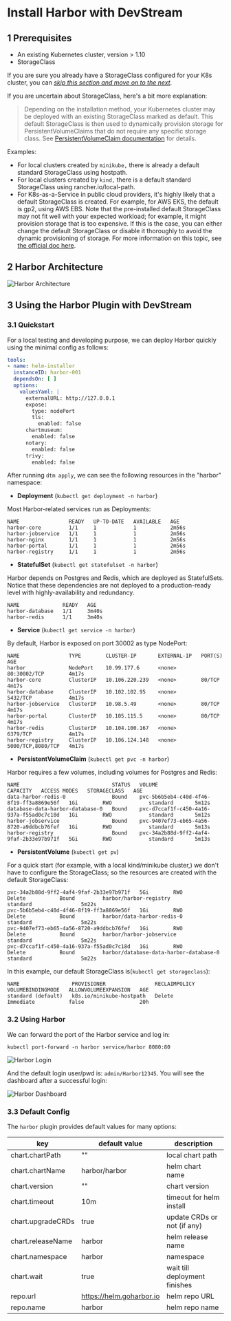 # Install Harbor with DevStream

## 1 Prerequisites

- An existing Kubernetes cluster, version > 1.10
- StorageClass

If you are sure you already have a StorageClass configured for your K8s cluster, you can [_skip this section and move on to the next_](#2-harbor-architecture).

If you are uncertain about StorageClass, here's a bit more explanation:

> Depending on the installation method, your Kubernetes cluster may be deployed with an existing StorageClass marked as default. This default StorageClass is then used to dynamically provision storage for PersistentVolumeClaims that do not require any specific storage class. See [PersistentVolumeClaim documentation](https://kubernetes.io/docs/concepts/storage/persistent-volumes/#persistentvolumeclaims) for details.

Examples:

- For local clusters created by `minikube,` there is already a default standard StorageClass using hostpath.
- For local clusters created by `kind,` there is a default standard StorageClass using rancher.io/local-path.
- For K8s-as-a-Service in public cloud providers, it's highly likely that a default StorageClass is created. For example, for AWS EKS, the default is gp2, using AWS EBS. Note that the pre-installed default StorageClass may not fit well with your expected workload; for example, it might provision storage that is too expensive. If this is the case, you can either change the default StorageClass or disable it thoroughly to avoid the dynamic provisioning of storage. For more information on this topic, see [the official doc here](https://kubernetes.io/docs/tasks/administer-cluster/change-default-storage-class/).

## 2 Harbor Architecture

![Harbor Architecture](../harbor/ha.png)

## 3 Using the Harbor Plugin with DevStream

### 3.1 Quickstart

For a local testing and developing purpose, we can deploy Harbor quickly using the minimal config as follows:

```yaml
tools:
- name: helm-installer
  instanceID: harbor-001
  dependsOn: [ ]
  options:
    valuesYaml: |
      externalURL: http://127.0.0.1
      expose:
        type: nodePort
        tls:
          enabled: false
      chartmuseum:
        enabled: false
      notary:
        enabled: false
      trivy:
        enabled: false
```

After running `dtm apply`, we can see the following resources in the "harbor" namespace:

- **Deployment** (`kubectl get deployment -n harbor`)

Most Harbor-related services run as Deployments:

```shell
NAME                READY   UP-TO-DATE   AVAILABLE   AGE
harbor-core         1/1     1            1           2m56s
harbor-jobservice   1/1     1            1           2m56s
harbor-nginx        1/1     1            1           2m56s
harbor-portal       1/1     1            1           2m56s
harbor-registry     1/1     1            1           2m56s
```

- **StatefulSet** (`kubectl get statefulset -n harbor`)

Harbor depends on Postgres and Redis, which are deployed as StatefulSets. Notice that these dependencies are not deployed to a production-ready level with highly-availability and redundancy.

```shell
NAME              READY   AGE
harbor-database   1/1     3m40s
harbor-redis      1/1     3m40s
```

- **Service** (`kubectl get service -n harbor`)

By default, Harbor is exposed on port 30002 as type NodePort:

```shell
NAME                TYPE        CLUSTER-IP       EXTERNAL-IP   PORT(S)             AGE
harbor              NodePort    10.99.177.6      <none>        80:30002/TCP        4m17s
harbor-core         ClusterIP   10.106.220.239   <none>        80/TCP              4m17s
harbor-database     ClusterIP   10.102.102.95    <none>        5432/TCP            4m17s
harbor-jobservice   ClusterIP   10.98.5.49       <none>        80/TCP              4m17s
harbor-portal       ClusterIP   10.105.115.5     <none>        80/TCP              4m17s
harbor-redis        ClusterIP   10.104.100.167   <none>        6379/TCP            4m17s
harbor-registry     ClusterIP   10.106.124.148   <none>        5000/TCP,8080/TCP   4m17s
```

- **PersistentVolumeClaim** (`kubectl get pvc -n harbor`)

Harbor requires a few volumes, including volumes for Postgres and Redis:

```shell
NAME                              STATUS   VOLUME                                     CAPACITY   ACCESS MODES   STORAGECLASS   AGE
data-harbor-redis-0               Bound    pvc-5b6b5eb4-c40d-4f46-8f19-ff3a8869e56f   1Gi        RWO            standard       5m12s
database-data-harbor-database-0   Bound    pvc-d7ccaf1f-c450-4a16-937a-f55ad0c7c18d   1Gi        RWO            standard       5m12s
harbor-jobservice                 Bound    pvc-9407ef73-eb65-4a56-8720-a9ddbcb76fef   1Gi        RWO            standard       5m13s
harbor-registry                   Bound    pvc-34a2b88d-9ff2-4af4-9faf-2b33e97b971f   5Gi        RWO            standard       5m13s
```

- **PersistentVolume** (`kubectl get pv`)

For a quick start (for example, with a local kind/minikube cluster,) we don't have to configure the StorageClass; so the resources are created with the default StorageClass:

```shell
pvc-34a2b88d-9ff2-4af4-9faf-2b33e97b971f   5Gi        RWO            Delete           Bound         harbor/harbor-registry                    standard                5m22s
pvc-5b6b5eb4-c40d-4f46-8f19-ff3a8869e56f   1Gi        RWO            Delete           Bound         harbor/data-harbor-redis-0                standard                5m22s
pvc-9407ef73-eb65-4a56-8720-a9ddbcb76fef   1Gi        RWO            Delete           Bound         harbor/harbor-jobservice                  standard                5m22s
pvc-d7ccaf1f-c450-4a16-937a-f55ad0c7c18d   1Gi        RWO            Delete           Bound         harbor/database-data-harbor-database-0    standard                5m22s
```

In this example, our default StorageClass is(`kubectl get storageclass`):

```shell
NAME                 PROVISIONER                RECLAIMPOLICY   VOLUMEBINDINGMODE   ALLOWVOLUMEEXPANSION   AGE
standard (default)   k8s.io/minikube-hostpath   Delete          Immediate           false                  20h
```

### 3.2 Using Harbor

We can forward the port of the Harbor service and log in:

```shell
kubectl port-forward -n harbor service/harbor 8080:80
```

![Harbor Login](../harbor/login.png)

And the default login user/pwd is: `admin/Harbor12345`. You will see the dashboard after a successful login:

![Harbor Dashboard](../harbor/dashboard.png)

### 3.3 Default Config

The `harbor` plugin provides default values for many options:

| key                | default value            | description                         |
| ----               | ----                     | ----                                |
| chart.chartPath    | ""                       | local chart path                    |
| chart.chartName    | harbor/harbor            | helm chart name                     |
| chart.version      | ""                       | chart version                       |
| chart.timeout      | 10m                      | timeout for helm install            |
| chart.upgradeCRDs  | true                     | update CRDs or not (if any)         |
| chart.releaseName  | harbor                   | helm release name                   |
| chart.namespace    | harbor                   | namespace                           |
| chart.wait         | true                     | wait till deployment finishes       |
| repo.url           | https://helm.goharbor.io | helm repo URL                       |
| repo.name          | harbor                   | helm repo name                      |
